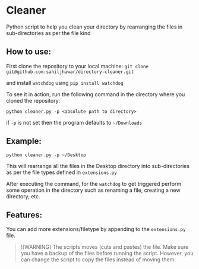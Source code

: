 # Cleaner

Python script to help you clean your directory by rearranging the files in sub-directories as per the file kind

## How to use:

First clone the repository to your local machine:
`git clone git@github.com:sahiljhawar/directory-cleaner.git`

and install `watchdog` using  `pip install watchdog`

To see it in action, run the following command in the directory where you cloned the repository:

`python cleaner.py -p <absolute path to directory>`

if `-p` is not set then the program defaults to `~/Downloads`

## Example:

`python cleaner.py -p ~/Desktop`

This will rearrange all the files in the Desktop directory into sub-directories as per the file types defined in `extensions.py`

After executing the command, for the `watchdog` to get triggered perform some operation in the directory such as renaming a file, creating a new directory, etc.

## Features:

You can add more extensions/filetype by appending to the `extensions.py` file.

> ![WARNING]
> The scripts moves (cuts and pastes) the file. Make sure you have a backup of the files before running the script. However, you can change the script to copy the files instead of moving them.

